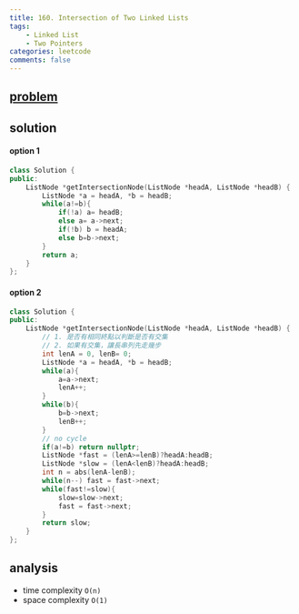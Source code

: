 ```yaml
---
title: 160. Intersection of Two Linked Lists
tags:  
    - Linked List
    - Two Pointers
categories: leetcode
comments: false
---
```



## [problem](https://leetcode.com/problems/intersection-of-two-linked-lists/)

## solution
#### option 1
```c++
class Solution {
public:
    ListNode *getIntersectionNode(ListNode *headA, ListNode *headB) {
        ListNode *a = headA, *b = headB;
        while(a!=b){
            if(!a) a= headB;
            else a= a->next;
            if(!b) b = headA;
            else b=b->next;
        }
        return a;
    }
};
```
#### option 2
```c++
class Solution {
public:
    ListNode *getIntersectionNode(ListNode *headA, ListNode *headB) {
        // 1. 是否有相同終點以判斷是否有交集
        // 2. 如果有交集，讓長串列先走幾步
        int lenA = 0, lenB= 0;
        ListNode *a = headA, *b = headB;
        while(a){
            a=a->next;
            lenA++;
        }
        while(b){
            b=b->next;
            lenB++;
        }
        // no cycle
        if(a!=b) return nullptr;
        ListNode *fast = (lenA>=lenB)?headA:headB;
        ListNode *slow = (lenA<lenB)?headA:headB;
        int n = abs(lenA-lenB);
        while(n--) fast = fast->next;
        while(fast!=slow){
            slow=slow->next;
            fast = fast->next;
        }
        return slow; 
    }
};
```
## analysis 
- time complexity `O(n)`
- space complexity `O(1)`